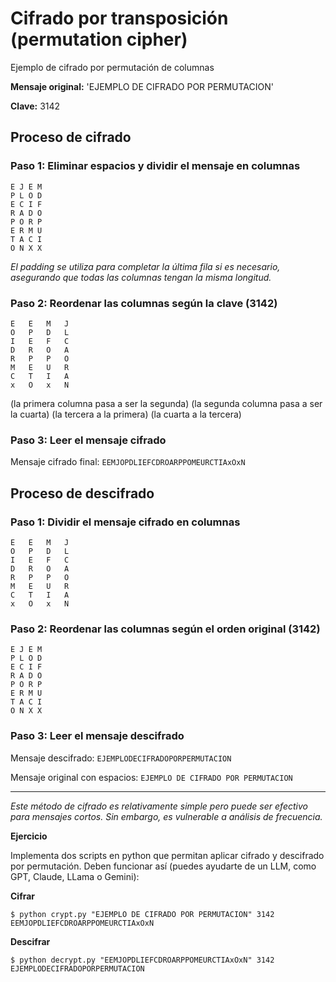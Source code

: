 # Cifrado por transposición (permutation cipher)

Ejemplo de cifrado por permutación de columnas

**Mensaje original:** 'EJEMPLO DE CIFRADO POR PERMUTACION'

**Clave:** 3142 

## Proceso de cifrado

### Paso 1: Eliminar espacios y dividir el mensaje en columnas

```
E J E M
P L O D
E C I F
R A D O
P O R P
E R M U
T A C I
O N X X
```

*El padding se utiliza para completar la última fila si es necesario, asegurando que todas las columnas tengan la misma longitud.*

### Paso 2: Reordenar las columnas según la clave (3142)

```
E	E	M	J
O	P	D	L
I	E	F	C
D	R	O	A
R	P	P	O
M	E	U	R
C	T	I	A
x	O	x	N
```

(la primera columna pasa a ser la segunda)
(la segunda columna pasa a ser la cuarta)
(la tercera a la primera)
(la cuarta a la tercera)

### Paso 3: Leer el mensaje cifrado

Mensaje cifrado final: `EEMJOPDLIEFCDROARPPOMEURCTIAxOxN`

## Proceso de descifrado

### Paso 1: Dividir el mensaje cifrado en columnas

```
E	E	M	J
O	P	D	L
I	E	F	C
D	R	O	A
R	P	P	O
M	E	U	R
C	T	I	A
x	O	x	N
```

### Paso 2: Reordenar las columnas según el orden original (3142)

```
E J E M
P L O D
E C I F
R A D O
P O R P
E R M U
T A C I
O N X X
```

### Paso 3: Leer el mensaje descifrado

Mensaje descifrado: `EJEMPLODECIFRADOPORPERMUTACION`

Mensaje original con espacios: `EJEMPLO DE CIFRADO POR PERMUTACION`

---

*Este método de cifrado es relativamente simple pero puede ser efectivo para mensajes cortos. Sin embargo, es vulnerable a análisis de frecuencia.*


**Ejercicio**

Implementa dos scripts en python que permitan aplicar cifrado y descifrado por permutación. Deben funcionar así (puedes ayudarte de un LLM, como GPT, Claude, LLama o Gemini):

__Cifrar__
```
$ python crypt.py "EJEMPLO DE CIFRADO POR PERMUTACION" 3142
EEMJOPDLIEFCDROARPPOMEURCTIAxOxN
```

__Descifrar__
```
$ python decrypt.py "EEMJOPDLIEFCDROARPPOMEURCTIAxOxN" 3142
EJEMPLODECIFRADOPORPERMUTACION
```